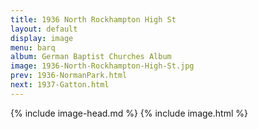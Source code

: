 ```yaml
---
title: 1936 North Rockhampton High St
layout: default
display: image
menu: barq
album: German Baptist Churches Album
image: 1936-North-Rockhampton-High-St.jpg
prev: 1936-NormanPark.html
next: 1937-Gatton.html
---
```

{% include image-head.md %}
{% include image.html %}